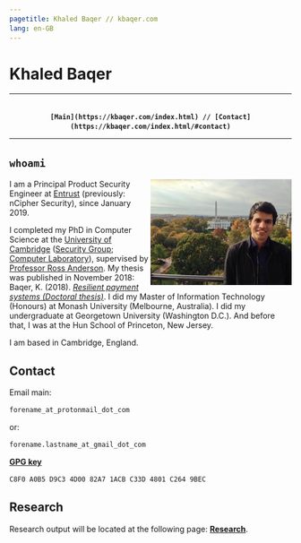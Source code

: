 ```yaml
---
pagetitle: Khaled Baqer // kbaqer.com
lang: en-GB
---
```


# Khaled Baqer


---

<p style="text-align: center;">
<code style="font-weight: bold;">
[Main](https://kbaqer.com/index.html) // [Contact](https://kbaqer.com/index.html/#contact)
</code> 
</p>
<!-- 
<p style="text-align: center;">
<code>
[`whoami`](#whoami) // [Contact](#contact) // [Research](#research)
</code>
</p> -->

---	


## `whoami`

<img align="right" width="50%" height="50%" src="imgs/khaled_baqer_photo.jpg">


I am a Principal Product Security Engineer at [Entrust](https://www.entrust.com) (previously: nCipher Security), since January 2019.

I completed my PhD in Computer Science at the [University of Cambridge](https://www.cam.ac.uk/) ([Security Group](https://www.cl.cam.ac.uk/research/security/); [Computer Laboratory](https://www.cl.cam.ac.uk/)), supervised by [Professor Ross Anderson](https://www.cl.cam.ac.uk/~rja14/). My thesis was published in November 2018: Baqer, K. (2018). *[Resilient payment systems (Doctoral thesis)](https://doi.org/10.17863/CAM.32372)*. I did my Master of Information Technology (Honours) at Monash University (Melbourne, Australia). I did my undergraduate at Georgetown University (Washington D.C.). And before that, I was at the Hun School of Princeton, New Jersey.

I am based in Cambridge, England.


## Contact

Email main: 

```bash
forename_at_protonmail_dot_com 
```

or:

```bash
forename.lastname_at_gmail_dot_com
```

<b>[GPG key](khaled_2019_C8F0A0B5D9C34D0082A71ACBC33D4801C2649BEC.asc)
</b>

```bash
C8F0 A0B5 D9C3 4D00 82A7 1ACB C33D 4801 C264 9BEC
```

<!-- # [blog](blog/index.html) -->

## Research

Research output will be located at the following page: <b>[Research](research/index.html)</b>.

